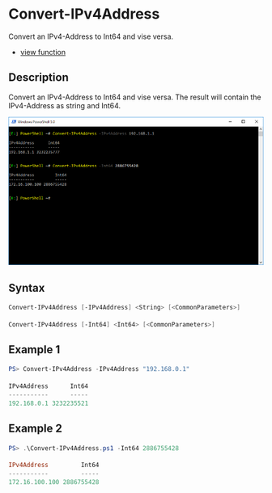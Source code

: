 # Convert-IPv4Address

Convert an IPv4-Address to Int64 and vise versa.

* [view function](https://github.com/BornToBeRoot/PowerShell/blob/master/Module/LazyAdmin/Functions/SubnetCalculator/Convert-IPv4Address.ps1)

## Description

Convert an IPv4-Address to Int64 and vise versa. The result will contain the IPv4-Address as string and Int64.

![Screenshot](Images/Convert-IPv4Address.png?raw=true "Convert-IPv4Address")

## Syntax

```powershell
Convert-IPv4Address [-IPv4Address] <String> [<CommonParameters>]

Convert-IPv4Address [-Int64] <Int64> [<CommonParameters>]
```

## Example 1

```powershell
PS> Convert-IPv4Address -IPv4Address "192.168.0.1"   

IPv4Address      Int64
-----------      -----
192.168.0.1 3232235521
```

## Example 2

```powershell
PS> .\Convert-IPv4Address.ps1 -Int64 2886755428

IPv4Address         Int64
-----------         -----
172.16.100.100 2886755428
```
